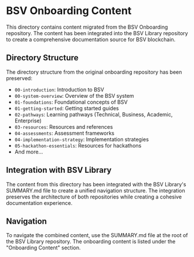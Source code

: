 # BSV Onboarding Content

This directory contains content migrated from the BSV Onboarding repository. The content has been integrated into the BSV Library repository to create a comprehensive documentation source for BSV blockchain.

## Directory Structure

The directory structure from the original onboarding repository has been preserved:

- `00-introduction`: Introduction to BSV
- `00-system-overview`: Overview of the BSV system
- `01-foundations`: Foundational concepts of BSV
- `01-getting-started`: Getting started guides
- `02-pathways`: Learning pathways (Technical, Business, Academic, Enterprise)
- `03-resources`: Resources and references
- `04-assessments`: Assessment frameworks
- `04-implementation-strategy`: Implementation strategies
- `05-hackathon-essentials`: Resources for hackathons
- And more...

## Integration with BSV Library

The content from this directory has been integrated with the BSV Library's SUMMARY.md file to create a unified navigation structure. The integration preserves the architecture of both repositories while creating a cohesive documentation experience.

## Navigation

To navigate the combined content, use the SUMMARY.md file at the root of the BSV Library repository. The onboarding content is listed under the "Onboarding Content" section.
